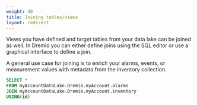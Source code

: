 ```yaml
---
weight: 40
title: Joining tables/views
layout: redirect
---
```


Views you have defined and target tables from your data lake can be joined as well. In Dremio you can either define joins using the SQL editor or use a graphical interface to define a join.

A general use case for joining is to enrich your alarms, events, or measurement values with metadata from the inventory collection.

```sql
SELECT *
FROM myAccountDataLake.Dremio.myAccount.alarms
JOIN myAccountDataLake.Dremio.myAccount.inventory
USING(id)
```
